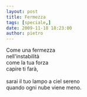 ```yaml
---
layout: post
title: Fermezza
tags: [speciale,]
date: 2009-11-18 18:23:00
author: pietro
---
```

Come una fermezza<br/>nell'instabilità<br/>come la tua forza<br/>capire ti farà,<br/><br/>sarai il tuo lampo a ciel sereno<br/>quando ogni nube viene meno.
